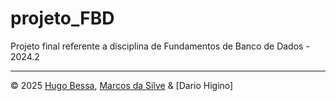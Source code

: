 # projeto_FBD
Projeto final referente a disciplina de Fundamentos de Banco de Dados - 2024.2






---
© 2025 [Hugo Bessa](https://github.com/hugosantosbessa), [Marcos da Silve](https://github.com/Mark-EC-2023) & [Dario Higino]
